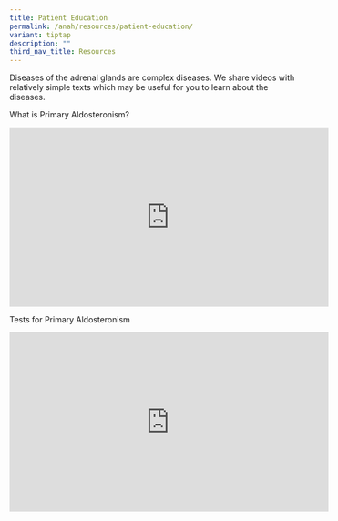```yaml
---
title: Patient Education
permalink: /anah/resources/patient-education/
variant: tiptap
description: ""
third_nav_title: Resources
---
```

<p>Diseases of the adrenal glands are complex diseases. We share videos with relatively simple texts which may be useful for you to learn about the diseases.</p><p>What is Primary Aldosteronism?</p><div class="iframe-wrapper"><iframe height="315" width="560" allowfullscreen="true" frameborder="0" src="https://www.youtube.com/embed/DP5rwLN4mgk?si=8s5_rJjgROeziHeE"></iframe></div><p>Tests for Primary Aldosteronism</p><div class="iframe-wrapper"><iframe height="315" width="560" allowfullscreen="true" frameborder="0" src="https://www.youtube.com/embed/AOhcfA8XP2c?si=XYrkkxHwQxXt1Onq"></iframe></div><p></p>